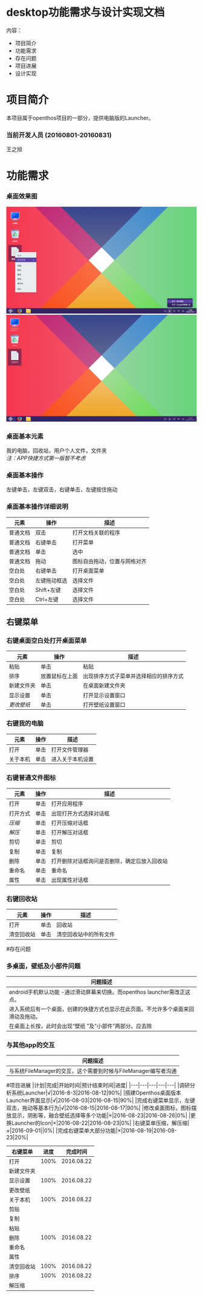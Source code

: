 # desktop功能需求与设计实现文档
内容：

- 项目简介
- 功能需求
- 存在问题
- 项目进展
- 设计实现


# 项目简介
本项目属于openthos项目的一部分，提供电脑版的Launcher。

### 当前开发人员 (20160801-20160831)
王之旭

# 功能需求
### 桌面效果图
![2016-08-10效果图](image/Launcher-2016-08-10.png)
 <br /> 
![2016-08-22效果图](image/Launcher-2016-08-22.png)
<br />    

### 桌面基本元素
我的电脑，回收站，用户个人文件，文件夹<br />*注：APP快捷方式第一版暂不考虑*



### 桌面基本操作
左键单击，左键双击，右键单击，左键按住拖动

### 桌面基本操作详细说明
|元素|操作|描述|
|---|---|---|
|普通文档|双击|打开文档关联的程序
|普通文档|右键单击|打开菜单
|普通文档|单击|选中
|普通文档|拖动|图标自由拖动，位置与网格对齐
|空白处|右键单击|打开桌面菜单
|空白处|左键拖动框选|选择文件
|空白处|Shift+左键|选择文件
|空白处|Ctrl+左键|选择文件

## 右键菜单
### 右键桌面空白处打开桌面菜单
|元素|操作|描述|
|---|---|---|
|粘贴|单击|粘贴|
|排序|放置鼠标在上面|出现排序方式子菜单并选择相应的排序方式|
|新建文件夹|单击|在桌面新建文件夹|
|显示设置|单击|打开显示设置窗口|
|*更改壁纸*|单击|打开壁纸设置窗口|

### 右键我的电脑
|元素|操作|描述|
|---|---|---|
|打开|单击|打开文件管理器
|关于本机|单击|进入关于本机设置

### 右键普通文件图标
|元素|操作|描述|
|---|---|---|
|打开|单击|打开应用程序
|打开方式|单击|出现打开方式选择对话框
|*压缩*|单击|打开压缩对话框
|*解压*|单击|打开解压对话框
|剪切|单击|剪切
|复制|单击|复制
|删除|单击|打开删除对话框询问是否删除，确定后放入回收站
|重命名|单击|重命名
|属性|单击|出现属性对话框

### 右键回收站
|元素|操作|描述|
|---|---|---|
|打开|单击|回收站
|清空回收站|单击|清空回收站中的所有文件

#存在问题
### 多桌面，壁纸及小部件问题
|问题描述|
|---|
|android手机默认功能 -通过滑动屏幕来切换。而openthos launcher需改正这点。
|进入系统后有一个桌面，创建的快捷方式也显示在此页面。不允许多个桌面来回滑动及拖动。
|在桌面上长按，此时会出现“壁纸 ”及“小部件”两部分。应去除
### 与其他app的交互
|问题描述|
|---|
|与系统FileManager的交互，这个需要到时候与FileManager编写者沟通

#项目进展
|计划|完成|开始时间|预计结束时间|进度|
|---|---|---|---|---|
|调研分析系统Launcher|√|2016-8-3|2016-08-12|90%|
|搭建Openthos桌面版本Launcher界面显示|√|2016-08-03|2016-08-15|90%|
|完成右键菜单显示，左键双击，拖动等基本行为|√|2016-08-15|2016-08-17|90%|
|修改桌面图标，图标摆放显示，阴影等，融合壁纸选择等多个功能|×|2016-08-23|2016-08-26|0%|
|更换Launcher的Icon|×|2016-08-22|2016-08-23|0%|
|右键菜单压缩，解压缩|×|2016-09-01||0%|
|完成右键菜单大部分功能|×|2016-08-19|2016-08-23|20%|

|右键菜单|进度|完成时间|
|---|---|---|
|打开|100%|2016.08.22|
|新建文件夹|||
|显示设置|100%|2016.08.22|
|更改壁纸|||
|关于本机|100%|2016.08.22|
|剪贴|||
|复制|||
|粘贴|||
|删除|100%|2016.08.22|
|重命名|||
|属性|||
|清空回收站|100%|2016.08.22|
|排序|100%|2016.08.22|
|解压缩|||




